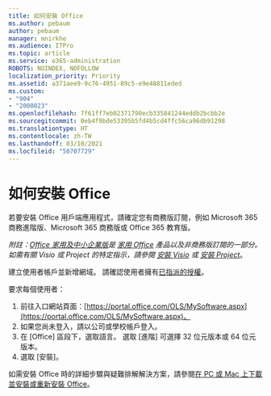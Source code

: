 ```yaml
---
title: 如何安裝 Office
ms.author: pebaum
author: pebaum
manager: mnirkhe
ms.audience: ITPro
ms.topic: article
ms.service: o365-administration
ROBOTS: NOINDEX, NOFOLLOW
localization_priority: Priority
ms.assetid: a371aee9-9c76-4951-89c5-e9e48811eded
ms.custom:
- "904"
- "2000023"
ms.openlocfilehash: 7f61ff7eb02371790ecb335841244eddb2bcbb2e
ms.sourcegitcommit: 0eb4f9bde53395b5fd4b5cd4ffc56ca96db91298
ms.translationtype: HT
ms.contentlocale: zh-TW
ms.lasthandoff: 03/10/2021
ms.locfileid: "50707729"
---
```

# <a name="how-to-install-office"></a>如何安裝 Office

若要安裝 Office 用戶端應用程式，請確定您有商務版訂閱，例如 Microsoft 365 商務進階版、Microsoft 365 商務版或 Office 365 教育版。
  
*附註：[Office 家用及中小企業版](https://support.microsoft.com/office/office-for-home-and-office-for-business-plans-28cbc8cf-1332-4f04-9123-9b660abb629e)是 [家用 Office](https://support.office.com/article/28cbc8cf-1332-4f04-9123-9b660abb629e?wt.mc_id=Alchemy_ClientDIA) 產品以及非商務版訂閱的一部分。如需有關 Visio 或 Project 的特定指示，請參閱 [安裝 Visio](https://support.office.com/article/f98f21e3-aa02-4827-9167-ddab5b025710) 或 [安裝 Project](https://support.office.com/article/7059249b-d9fe-4d61-ab96-5c5bf435f281)*。

建立使用者帳戶並新增網域。 請確認使用者擁有[已指派的授權](https://docs.microsoft.com/microsoft-365/admin/add-users/add-users)。

要求每個使用者：

1. 前往入口網站頁面：[https://portal.office.com/OLS/MySoftware.aspx](https://portal.office.com/OLS/MySoftware.aspx)。
2. 如果您尚未登入，請以公司或學校帳戶登入。
3. 在 [Office] 區段下，選取語言。 選取 [進階] 可選擇 32 位元版本或 64 位元版本。
4. 選取 [安裝]。

如需安裝 Office 時的詳細步驟與疑難排解解決方案，請參閱[在 PC 或 Mac 上下載並安裝或重新安裝 Office](https://support.office.com/article/4414eaaf-0478-48be-9c42-23adc4716658?wt.mc_id=Alchemy_ClientDIA)。
